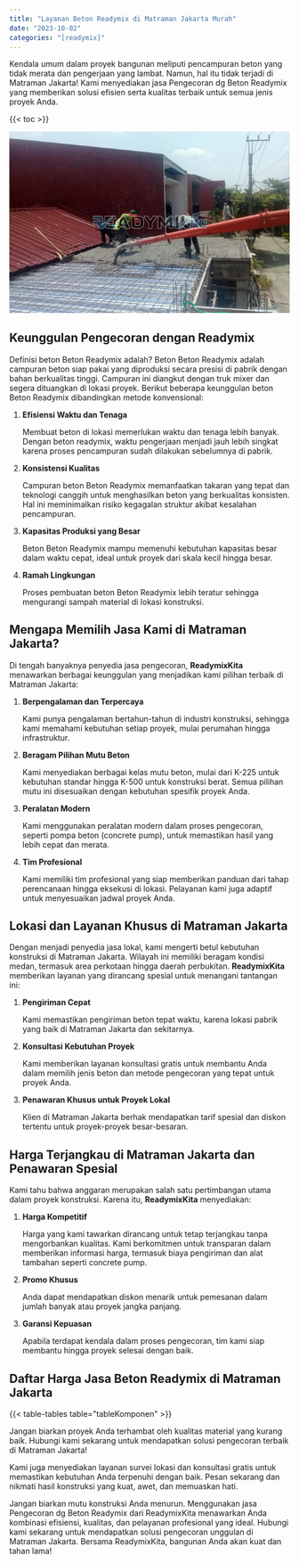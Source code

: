 ```yaml
---
title: "Layanan Beton Readymix di Matraman Jakarta Murah"
date: "2023-10-02"
categories: "[readymix]"
---
```


Kendala umum dalam proyek bangunan meliputi pencampuran beton yang tidak merata dan pengerjaan yang lambat. Namun, hal itu tidak terjadi di Matraman Jakarta! Kami menyediakan jasa Pengecoran dg Beton Readymix yang memberikan solusi efisien serta kualitas terbaik untuk semua jenis proyek Anda.

{{< toc >}}

![Layanan Beton Readymix di Matraman Jakarta Murah](/images/readymix/cor-readymix-08.jpg)

## Keunggulan Pengecoran dengan Readymix

Definisi beton Beton Readymix adalah? Beton Beton Readymix adalah campuran beton siap pakai yang diproduksi secara presisi di pabrik dengan bahan berkualitas tinggi. Campuran ini diangkut dengan truk mixer dan segera dituangkan di lokasi proyek. Berikut beberapa keunggulan beton Beton Readymix dibandingkan metode konvensional:

1. **Efisiensi Waktu dan Tenaga**

   Membuat beton di lokasi memerlukan waktu dan tenaga lebih banyak. Dengan beton readymix, waktu pengerjaan menjadi jauh lebih singkat karena proses pencampuran sudah dilakukan sebelumnya di pabrik.

2. **Konsistensi Kualitas**

   Campuran beton Beton Readymix memanfaatkan takaran yang tepat dan teknologi canggih untuk menghasilkan beton yang berkualitas konsisten. Hal ini meminimalkan risiko kegagalan struktur akibat kesalahan pencampuran.

3. **Kapasitas Produksi yang Besar**

   Beton Beton Readymix mampu memenuhi kebutuhan kapasitas besar dalam waktu cepat, ideal untuk proyek dari skala kecil hingga besar.

4. **Ramah Lingkungan**

   Proses pembuatan beton Beton Readymix lebih teratur sehingga mengurangi sampah material di lokasi konstruksi.

## Mengapa Memilih Jasa Kami di Matraman Jakarta?

Di tengah banyaknya penyedia jasa pengecoran, **ReadymixKita** menawarkan berbagai keunggulan yang menjadikan kami pilihan terbaik di Matraman Jakarta:

1. **Berpengalaman dan Terpercaya**

   Kami punya pengalaman bertahun-tahun di industri konstruksi, sehingga kami memahami kebutuhan setiap proyek, mulai perumahan hingga infrastruktur.

2. **Beragam Pilihan Mutu Beton**

   Kami menyediakan berbagai kelas mutu beton, mulai dari K-225 untuk kebutuhan standar hingga K-500 untuk konstruksi berat. Semua pilihan mutu ini disesuaikan dengan kebutuhan spesifik proyek Anda.

3. **Peralatan Modern**

   Kami menggunakan peralatan modern dalam proses pengecoran, seperti pompa beton (concrete pump), untuk memastikan hasil yang lebih cepat dan merata.

4. **Tim Profesional**

   Kami memiliki tim profesional yang siap memberikan panduan dari tahap perencanaan hingga eksekusi di lokasi. Pelayanan kami juga adaptif untuk menyesuaikan jadwal proyek Anda.

## Lokasi dan Layanan Khusus di Matraman Jakarta

Dengan menjadi penyedia jasa lokal, kami mengerti betul kebutuhan konstruksi di Matraman Jakarta. Wilayah ini memiliki beragam kondisi medan, termasuk area perkotaan hingga daerah perbukitan. **ReadymixKita** memberikan layanan yang dirancang spesial untuk menangani tantangan ini:

1. **Pengiriman Cepat**

   Kami memastikan pengiriman beton tepat waktu, karena lokasi pabrik yang baik di Matraman Jakarta dan sekitarnya.

2. **Konsultasi Kebutuhan Proyek**

   Kami memberikan layanan konsultasi gratis untuk membantu Anda dalam memilih jenis beton dan metode pengecoran yang tepat untuk proyek Anda.

3. **Penawaran Khusus untuk Proyek Lokal**

   Klien di Matraman Jakarta berhak mendapatkan tarif spesial dan diskon tertentu untuk proyek-proyek besar-besaran.

## Harga Terjangkau di Matraman Jakarta dan Penawaran Spesial

Kami tahu bahwa anggaran merupakan salah satu pertimbangan utama dalam proyek konstruksi. Karena itu, **ReadymixKita** menyediakan:

1. **Harga Kompetitif**

   Harga yang kami tawarkan dirancang untuk tetap terjangkau tanpa mengorbankan kualitas. Kami berkomitmen untuk transparan dalam memberikan informasi harga, termasuk biaya pengiriman dan alat tambahan seperti concrete pump.

2. **Promo Khusus**

   Anda dapat mendapatkan diskon menarik untuk pemesanan dalam jumlah banyak atau proyek jangka panjang.

3. **Garansi Kepuasan**

   Apabila terdapat kendala dalam proses pengecoran, tim kami siap membantu hingga proyek selesai dengan baik.

## Daftar Harga Jasa Beton Readymix di Matraman Jakarta

{{< table-tables table="tableKomponen" >}}

Jangan biarkan proyek Anda terhambat oleh kualitas material yang kurang baik. Hubungi kami sekarang untuk mendapatkan solusi pengecoran terbaik di Matraman Jakarta!

Kami juga menyediakan layanan survei lokasi dan konsultasi gratis untuk memastikan kebutuhan Anda terpenuhi dengan baik. Pesan sekarang dan nikmati hasil konstruksi yang kuat, awet, dan memuaskan hati.

Jangan biarkan mutu konstruksi Anda menurun. Menggunakan jasa Pengecoran dg Beton Readymix dari ReadymixKita menawarkan Anda kombinasi efisiensi, kualitas, dan pelayanan profesional yang ideal. Hubungi kami sekarang untuk mendapatkan solusi pengecoran unggulan di Matraman Jakarta. Bersama ReadymixKita, bangunan Anda akan kuat dan tahan lama!